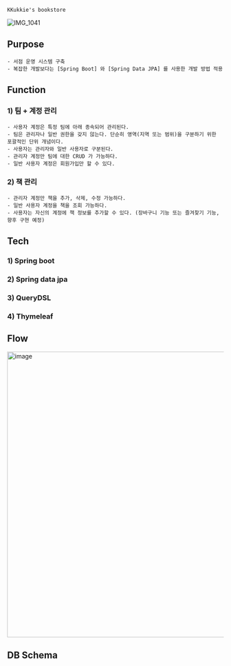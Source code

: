 ~~~
KKukkie's bookstore
~~~
![IMG_1041](https://user-images.githubusercontent.com/37236920/187603755-ac393017-c9f8-4d96-9a12-174f09e62c02.JPG)
  
## Purpose
~~~
- 서점 운영 시스템 구축
- 복잡한 개발보다는 [Spring Boot] 와 [Spring Data JPA] 를 사용한 개발 방법 적용
~~~
  
## Function
### 1) 팀 + 계정 관리
~~~
- 사용자 계정은 특정 팀에 아래 종속되어 관리된다.
- 팀은 관리자나 일반 권한을 갖지 않는다. 단순히 영역(지역 또는 범위)을 구분하기 위한 포괄적인 단위 개념이다.
- 사용자는 관리자와 일반 사용자로 구분된다.
- 관리자 계정만 팀에 대한 CRUD 가 가능하다.
- 일반 사용자 계정은 회원가입만 할 수 있다.
~~~
### 2) 책 관리
~~~
- 관리자 계정만 책을 추가, 삭제, 수정 가능하다.
- 일반 사용자 계정을 책을 조회 가능하다.
- 사용자는 자신의 계정에 책 정보를 추가할 수 있다. (장바구니 기능 또는 즐겨찾기 기능, 향후 구현 예정)
~~~
  
## Tech
### 1) Spring boot
### 2) Spring data jpa
### 3) QueryDSL
### 4) Thymeleaf
  
## Flow
<img width="663" alt="image" src="https://user-images.githubusercontent.com/37236920/187610000-6a969674-ec4b-4d74-af55-0fc781c59729.png">
  
## DB Schema


  
